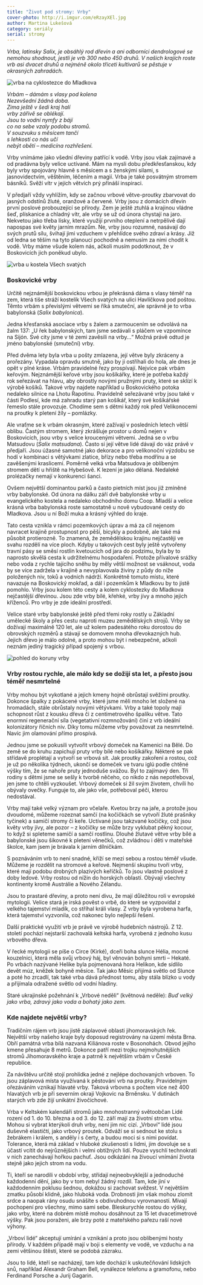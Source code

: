 ```yaml
---
title: "Život pod stromy: Vrby"
cover-photo: http://i.imgur.com/eRzayXEl.jpg
author: Martina Lukešová
category: seriály
serial: stromy
---
```


*Vrba, latinsky Salix, je obsáhlý rod dřevin a ani odborníci dendrologové se nemohou shodnout, jestli je vrb 300 nebo 450 druhů. V našich krajích roste vrb asi dvacet druhů a nejméně okolo třiceti kultivarů se pěstuje v okrasných zahradách.*

<img src="http://i.imgur.com/eRzayXE.jpg" alt="vrba na cyklostezce do Mladkova" class="img-responsive">

_Vrbám – dámám s vlasy pod kolena  
Nezevšední žádná doba.  
Zima ještě v šedi kraj halí  
vrby zářivě se oblékají.  
Jsou to vodní nymfy z bájí  
co na sebe vzaly podobu stromů.  
V souzvuku s měsícem tančí  
s lehkostí co nás učí  
nebýt obětí – medicína rozhřešení._

Vrby vnímáme jako všední dřeviny patřící k vodě. Vrby jsou však zajímavé a od pradávna byly velice uctívané. Mám na mysli dobu předkřesťanskou, kdy byly vrby spojovány hlavně s měsícem a s ženskými silami, s jasnovidectvím, věštěním, léčením a magií. Vrba je také posvátným stromem básníků. Svěží vítr v jejích větvích prý přináší inspiraci.

V předjaří vždy vyhlížím, kdy se začnou vrbové větve-proutky zbarvovat do jasných odstínů žluté, oranžové a červené. Vrby jsou z domácích dřevin první poslové probouzející se přírody. Zem je ještě ztuhlá a krajinou vládne šeď, plískanice a chladný vítr, ale vrby se už od února chystají na jaro. Nekvetou jako třeba lísky, které využijí prvního oteplení a netrpělivě dají napospas své květy jarním mrazům. Ne, vrby jsou rozumné, nasávají do svých prutů sílu, švihají jimi vzduchem v přehlídce svého zdraví a krásy. Již od ledna se těším na tyto planoucí pochodně a nemusím za nimi chodit k vodě. Vrby máme všude kolem nás, ačkoli musím podotknout, že v Boskovicích jich poněkud ubylo.

<img src="http://i.imgur.com/3JU5WgU.jpg" alt="vrba u kostela Všech svatých" class="img-responsive">

### Boskovické vrby

Určitě nejznámější boskovickou vrbou je překrásná dáma s vlasy téměř na zem, která tiše stráží kostelík Všech svatých na ulici Havlíčkova pod poštou. Těmto vrbám s převislými větvemi se říká smuteční, ale správně je to vrba babylonská (_Salix babylonica_). 

Jedna křesťanská asociace vrby s žalem a zarmoucením se odvolává na žalm 137: „U řek babylonských, tam jsme sedávali s pláčem ve vzpomínce na Sijón. Své city jsme v té zemi zavěsili na vrby…“ Možná právě odtud je jméno babylonské (smuteční) vrby. 

Před dvěma lety byla vrba u pošty zmlazena, její větve byly zkráceny a prořezány. Vypadala opravdu smutně, jako by ji ostříhali do hola, ale dnes je opět v plné kráse. Vrbám pravidelné řezy prospívají. Nejvíce pak vrbám keřovým. Nejznámější keřové vrby jsou košíkářky, které je potřeba každý rok seřezávat na hlavu, aby obrostly novými pružnými pruty, které se sklízí k výrobě košíků. Takové vrby najdete například u Boskovického potoka nedaleko silnice na Lhotu Rapotinu. Pravidelně seřezávané vrby jsou také v části Podlesí, kde má zahradu starý pan košíkář, který své košíkářské řemeslo stále provozuje. Chodíme sem s dětmi každý rok před Velikonocemi na proutky k pletení žíly – pomlázky.

Ale vraťme se k vrbám okrasným, které zažívají v posledních letech větší oblibu. Častým stromem, který zkrášluje prostor u domů nejen v Boskovicích, jsou vrby s velice kroucenými větvemi. Jedná se o vrbu Matsudovu (_Salix matsudana_). Často si její větve lidé dávají do váz právě v předjaří. Jsou úžasné samotné jako dekorace a pro velikonoční výzdobu se hodí v kombinaci s větývkami zlatice, břízy nebo třeba modřínu a se zavěšenými kraslicemi. Poměrně velká vrba Matsudova je oblíbeným stromem dětí u hřiště na Hybešově. K lezení je jako dělaná. Nedaleké prolézačky nemají v konkurenci šanci.

Ovšem největší dominantou parků a často pietních míst jsou již zmíněné vrby babylonské. Od února na dálku září dvě babylonské vrby u evangelického kostela a nedaleko obchodního domu Coop. Mladší a velice krásná vrba babylonská roste samostatně u nově vybudované cesty do Mladkova. Jsou u ní Boží muka a krásný výhled do kraje. 

Tato cesta vznikla v rámci pozemkových úprav a má za cíl nejenom navracet krajině prostupnost pro pěší, bicykly a podobně, ale také má působit protierozně. To znamená, že zemědělskou krajinu nejčastěji ve svahu rozdělí na více ploch. Kdyby u takových cest byly ještě vytvořeny travní pásy se směsí rostlin kvetoucích od jara do podzimu, byla by to naprosto skvělá cesta k udržitelnému hospodaření. Protože přívalové srážky nebo voda z rychle tajícího sněhu by měly větší možnost se vsáknout, voda by se více zadržela v krajině a nevyplavovala živiny z půdy do níže položených niv, toků a vodních nádrží. Konkrétně tomuto místu, které navazuje na Boskovický mokřad, a dál i pozemkům k Mladkovu by to jistě pomohlo. Vrby jsou kolem této cesty a kolem cyklostezky do Mladkova nejčastější dřevinou. Jsou zde vrby bílé, křehké, vrby jívy a mnoho jejich kříženců. Pro vrby je zde ideální prostředí.

Velice staré vrby babylonské ještě před třemi roky rostly u Základní umělecké školy a přes cestu naproti muzeu zemědělských strojů. Vrby se dožívají maximálně 120 let, ale už kolem padesátého roku dorostou do obrovských rozměrů a stávají se domovem mnoha dřevokazných hub. Jejich dřevo je málo odolné, a proto mohou být i nebezpečné, ačkoli neznám jediný tragický případ spojený s vrbou.

<img src="http://i.imgur.com/cleiB0D.jpg" alt="pohled do koruny vrby" class="img-responsive">

### Vrby rostou rychle, ale málo kdy se dožijí sta let, a přesto jsou téměř nesmrtelné

Vrby mohou být vykotlané a jejich kmeny hojně obrůstají svěžími proutky. Dokonce špalky z pokácené vrby, které jsme měli mnoho let složené na hromadách, stále obrůstaly novými větývkami. Vrby a také topoly mají schopnost růst z kousku dřeva či z centimetrového špalíku větve. Tato enormní regenerační síla (vegetativní rozmnožování) činí z vrb ideální kolonizátory říčních niv. Díky tomu můžeme vrby považovat za nesmrtelné. Navíc jim olamování přímo prospívá.

Jednou jsme se pokusili vytvořit vrbový domeček na Kamenici na Bělé. Do země se do kruhu zapichují pruty vrby bílé nebo košíkářky. Některé se pak střídavě proplétají a vytvoří se vrbová sít. Jak proutky zakoření a rostou, což je už po několika týdnech, ukončí se domeček ve tvaru iglú podle chtěné výšky tím, že se nahoře pruty jednoduše svážou. Byl to zajímavý den. Tři rodiny s dětmi jsme se sešly k tvorbě něčeho, co nikdo z nás nepotřeboval, jen jsme to chtěli vyzkoušet. Vrbový domeček si žil svým životem, chvíli ho obývaly ovečky. Funguje to, ale jako vše, potřeboval péči, kterou nedostával. 

Vrby mají také velký význam pro včelaře. Kvetou brzy na jaře, a protože jsou dvoudomé, můžeme rozeznat samčí (na kočičkách se vytvoří žluté prašníky tyčinek) a samičí stromy či keře. Uctívané jsou takzvané kočičky, což jsou květy vrby jívy, ale pozor – z kočičky se může brzy vyklubat pěkný kocour, to když si spleteme samičí a samčí rostlinu. Dlouhé žlutavé větve vrby bílé a babylonské jsou šikovné k pletení věnečků, což zvládnou i děti v mateřské školce, kam jsem je brávala k jarním dílničkám.

S poznáváním vrb to není snadné, kříží se mezi sebou a rostou téměř všude. Můžeme je rozdělit na stromové a keřové. Nejmenší skupinu tvoří vrby, které mají podobu drobných plazivých keříčků. To jsou vlastně poslové z doby ledové. Vrby rostou od nížin do horských oblastí. Obývají všechny kontinenty kromě Austrálie a Nového Zélandu.

Jsou to prastaré dřeviny, a proto není divu, že mají důležitou roli v evropské mytologii. Velice stará je irská pověst o vrbě, do které se vyzpovídal z velkého tajemství mladík, co stříhal králi vlasy. Z vrby byla vyrobena harfa, která tajemství vyzvonila, což nakonec bylo nejlepší řešení. 

Další praktické využití vrb je právě ve výrobě hudebních nástrojů. Z 12. století pochází nejstarší zachovalá keltská harfa, vyrobená z jednoho kusu vrbového dřeva. 

V řecké mytologii se píše o Circe (Kirké), dceři boha slunce Hélia, mocné kouzelnici, která měla svůj vrbový háj, byl věnován bohyni smrti – Hekaté. Po vrbách nazývané Helike byla pojmenovaná hora Helikon, kde sídlilo devět múz, kněžek bohyně měsíce. Tak jako Měsíc přijímá světlo od Slunce a poté ho zrcadlí, tak také vrba dává přednost tomu, aby stála blízko u vody a přijímala odražené světlo od vodní hladiny. 

Staré ukrajinské požehnání k „Vrbové neděli“ (květnová neděle): 
_Buď velký jako vrba, zdravý jako voda a bohatý jako zem._ 

### Kde najdete největší vrby?

Tradičním rájem vrb jsou jistě záplavové oblasti jihomoravských řek. Největší vrby našeho kraje byly doposud registrovány na území města Brna. Obří památná vrba bílá nazvaná Kiliánova roste v Bosonohách. Obvod jejího kmene přesahuje 8 metrů. Dokonce patří mezi trojku nejmohutnějších stromů Jihomoravského kraje a patrně k největším vrbám v České republice. 

Za návštěvu určitě stojí prohlídka jedné z nejlépe dochovaných vrboven. To jsou záplavová místa využívaná k pěstování vrb na proutky. Pravidelným ořezáváním vznikají hlavaté vrby. Taková vrbovna s počtem více než 400 hlavatých vrb je při severním okraji Vojkovic na Brněnsku. V dutinách starých vrb zde žijí unikátní živočichové.

Vrba v Keltském kalendáři stromů jako mnohostranný světoobčan
Lidé rození od 1. do 10. března a od 3. do 12. září mají za životní strom vrbu. Mohou si vybrat kterýkoli druh vrby, není jim nic cizí. „Vrboví“ lidé jsou duševně elastičtí, jako vrbový proutek. Odváží se si sednout ke stolu s žebrákem i králem, s anděly i s čerty, a budou moci si s nimi povídat. Tolerance, která má základ v hluboké zkušenosti s lidmi, jim dovoluje se s účastí vcítit do nejrůznějších i velmi obtížných lidí. Pouze vyschlí technokrati v nich zanechávají hořkou pachuť. Jsou odkázáni na živoucí vnímání života stejně jako jejich strom na vodu.

Ti, kteří se narodili v období vrby, střídají nejneobvyklejší a jednoduché každodenní dění, jako by v tom nebyl žádný rozdíl. Tam, kde jiní v každodenním poklusu šednou, dokážou si zachovat svěžest. V největším zmatku působí klidně, jako hluboká voda. Drobnosti jim však mohou zlomit srdce a naopak rány osudu snášíte s obdivuhodnou vyrovnaností. Mívají pochopení pro všechny, mimo sami sebe. Bleskurychle rostou do výšky, jako vrby, které na dobrém místě mohou dosáhnout za 15 let dvacetimetrové výšky. Pak jsou poraženi, ale brzy poté z mateřského pařezu raší nové výhony.

„Vrboví lidé“ akceptují umírání a vznikání a proto jsou oblíbenými hosty přírody. V každém případě mají v boji s elementy ve vodě, ve vzduchu a na zemi většinou štěstí, které se podobá zázraku.

Jsou to lidé, kteří se nacházejí, tam kde dochází k uskutečňování lidských snů, například Alexandr Graham Bell, vynálezce telefonu a gramofonu, nebo Ferdinand Porsche a Jurij Gagarin.